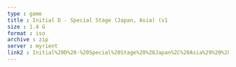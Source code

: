 ```yaml
---
type : game
title : Initial D - Special Stage (Japan, Asia) (v1
size : 1.4 G
format : iso
archive : zip
server : myrient
link2 : Initial%20D%20-%20Special%20Stage%20%28Japan%2C%20Asia%29%20%28v1.01%29
---
```

